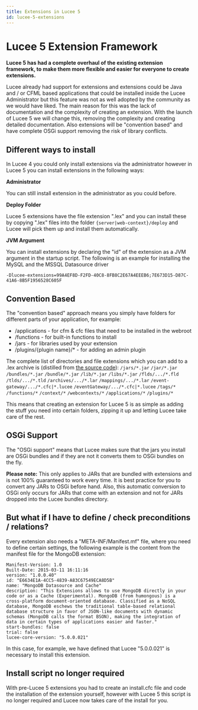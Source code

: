 ```yaml
---
title: Extensions in Lucee 5
id: lucee-5-extensions
---
```


# Lucee 5 Extension Framework #
**Lucee 5 has had a complete overhaul of the existing extension framework, to make them more flexible and easier for everyone to create extensions.**

Lucee already had support for extensions and extensions could be Java and / or CFML based applications that could be installed inside the Lucee Administrator but this feature was not as well adopted by the community as we would have liked. The main reason for this was the lack of documentation and the complexity of creating an extension. With the launch of Lucee 5 we will change this, removing the complexity and creating detailed documentation. Also extensions will be "convention based" and have complete OSGi support removing the risk of library conflicts.

## Different ways to install ##
In Lucee 4 you could only install extensions via the administrator however in Lucee 5 you can install extensions in the following ways:

**Administrator**

You can still install extension in the administrator as you could before.

**Deploy Folder**

Lucee 5 extensions have the file extension ".lex" and you can install these by copying ".lex" files into the folder `{server|web-context}/deploy` and Lucee will pick them up and install them automatically.

**JVM Argument**

You can install extensions by declaring the "id" of the extension as a JVM argument in the startup script. The following is an example for installing the MySQL and the MSSQL Datasource driver

```
-Dlucee-extensions=99A4EF8D-F2FD-40C8-8FB8C2E67A4EEEB6;7E673D15-D87C-41A6-8B5F1956528C605F
```

## Convention Based ##
The "convention based" approach means you simply have folders for different parts of your application, for example:

- /applications - for cfm & cfc files that need to be installed in the webroot
- /functions - for built-in functions to install
- /jars - for libraries used by your extension
- /plugins/{plugin name}/* - for adding an admin plugin

The complete list of directories and file extensions which you can add to a .lex archive is (distilled from [the source code](https://github.com/lucee/Lucee/blob/master/core/src/main/java/lucee/runtime/config/XMLConfigAdmin.java#L4527)):
`/jars/*.jar`
`/jar/*.jar`
`/bundles/*.jar`
`/bundle/*.jar`
`/lib/*.jar`
`/libs/*.jar`
`/flds/.../*.fld`
`/tlds/.../*.tld`
`/archives/.../*.lar`
`/mappings/.../*.lar`
`/event-gateway/.../*.cfc|*.lucee`
`/eventGateway/.../*.cfc|*.lucee`
`/tags/*`
`/functions/*`
`/context/*`
`/webcontexts/*`
`/applications/*`
`/plugins/*`

This means that creating an extension for Lucee 5 is as simple as adding the stuff you need into certain folders, zipping it up and letting Lucee take care of the rest.

## OSGi Support ##
The "OSGi support" means that Lucee makes sure that the jars you install are OSGi bundles and if they are not it converts them to OSGi bundles on the fly. 

**Please note:** This only applies to JARs that are bundled with extensions and is not 100% guaranteed to work every time. It is best practice for you to convert any JARs to OSGi before hand. Also, this automatic conversion to OSGi only occurs for JARs that come with an extension and not for JARs dropped into the Lucee bundles directory.

## But what if I have to define / check preconditions / relations? ##
Every extension also needs a "META-INF/Manifest.mf" file, where you need to define certain settings, the following example is the content from the manifest file for the MongoDB extension:

```
Manifest-Version: 1.0
Built-Date: 2015-03-11 16:11:16
version: "1.0.0.40"
id: "E6634E1A-4CC5-4839-A83C67549ECA8D5B"
name: "MongoDB Datasource and Cache"
description: "This Extensions allows to use MongoDB directly in your code or as a Cache (Experimental). MongoDB (from humongous) is a cross-platform document-oriented database. Classified as a NoSQL database, MongoDB eschews the traditional table-based relational database structure in favor of JSON-like documents with dynamic schemas (MongoDB calls the format BSON), making the integration of data in certain types of applications easier and faster."
start-bundles: false
trial: false
lucee-core-version: "5.0.0.021"
```

In this case, for example, we have defined that Lucee "5.0.0.021" is necessary to install this extension.

## Install script no longer required ##
With pre-Lucee 5 extensions you had to create an install.cfc file and code the installation of the extension yourself, however with Lucee 5 this script is no longer required and Lucee now takes care of the install for you.
